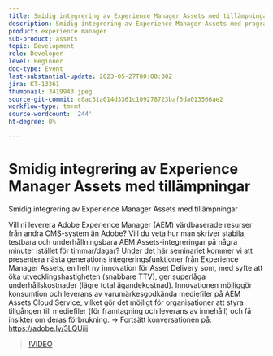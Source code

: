 ```yaml
---
title: Smidig integrering av Experience Manager Assets med tillämpningar
description: Smidig integrering av Experience Manager Assets med programVill ni leverera värdbaserade Adobe Experience Manager (AEM) resurser från andra CMS-system än Adobe? Vill du veta hur man skriver stabila, testbara och underhållningsbara AEM Assets-integreringar på några minuter istället för timmar/dagar? Under det här seminariet kommer vi att presentera nästa generations integreringsfunktioner från Experience Manager Assets, en helt ny innovation för Asset Delivery som, med syfte att öka utvecklingshastigheten (snabbare TTV), ger superlåga underhållskostnader (lägre total ägandekostnad). Innovationen möjliggör konsumtion och leverans av varumärkesgodkända mediefiler på AEM Assets Cloud Service, vilket gör det möjligt för organisationer att styra tillgången till mediefiler (för framtagning och leverans av innehåll) och få insikter om deras förbrukning.
product: experience manager
sub-product: assets
topic: Development
role: Developer
level: Beginner
doc-type: Event
last-substantial-update: 2023-05-27T00:00:00Z
jira: KT-13361
thumbnail: 3419943.jpeg
source-git-commit: c0ac31a014d3361c109278723baf5da013566ae2
workflow-type: tm+mt
source-wordcount: '244'
ht-degree: 0%

---
```



# Smidig integrering av Experience Manager Assets med tillämpningar

Smidig integrering av Experience Manager Assets med tillämpningar

Vill ni leverera Adobe Experience Manager (AEM) värdbaserade resurser från andra CMS-system än Adobe? Vill du veta hur man skriver stabila, testbara och underhållningsbara AEM Assets-integreringar på några minuter istället för timmar/dagar? Under det här seminariet kommer vi att presentera nästa generations integreringsfunktioner från Experience Manager Assets, en helt ny innovation för Asset Delivery som, med syfte att öka utvecklingshastigheten (snabbare TTV), ger superlåga underhållskostnader (lägre total ägandekostnad). Innovationen möjliggör konsumtion och leverans av varumärkesgodkända mediefiler på AEM Assets Cloud Service, vilket gör det möjligt för organisationer att styra tillgången till mediefiler (för framtagning och leverans av innehåll) och få insikter om deras förbrukning. → Fortsätt konversationen på: https://adobe.ly/3LQUiij

>[!VIDEO](https://video.tv.adobe.com/v/3419943/?learn=on)
